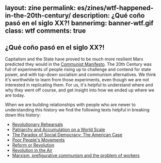 layout: zine
permalink: es/zines/wtf-happened-in-the-20th-century/
description: ¿Qué coño pasó en el siglo XX?!
bannerimg: banner-wtf.gif
class: wtf
comments: true
---

<h2>¿Qué coño pasó en el siglo XX?!</h2>

Capitalism and the State have proved to be much more resilient Marx predicted they would in the [Communist Manifesto](https://www.marxists.org/archive/marx/works/1848/communist-manifesto/). The 20th Century was full of experiments of people rising up to challenge and contend for state power, and with top-down socialism and communism alternatives. We think it's worthwhile to learn from those experiments, even though we are not interested in replicating them. For us, it's helpful to understand where and why they went off course, and get insight into how we ended up where we are today.

When we are building relationships with people who are newer to understanding this history we find the following texts helpful in breaking down this history: 

+ <i class="fa fa-book"></i> [Revolutionary Rehearsals](https://www.haymarketbooks.org/books/801-revolutionary-rehearsals)
+ <i class="fa fa-book"></i> [Patriarchy and Accumulation on a World Scale](http://press.uchicago.edu/ucp/books/book/distributed/P/bo20842923.html)
+ <i class="fa fa-book"></i> [The Paradox of Social Democracy: The American Case](https://www.versobooks.com/blogs/2508-the-paradox-of-social-democracy-the-american-case-part-one)
+ <i class="fa fa-book"></i> [Poor People's Movements](https://www.penguinrandomhouse.com/books/131609/poor-peoples-movements-by-frances-fox-piven-and-richard-<li>cloward/9780394726977/)
+ <i class="fa fa-book"></i> [Reform or Revolution](https://www.marxists.org/archive/luxemburg/1900/reform-revolution)
+ <i class="fa fa-book"></i> [Revolution in the Air](https://www.versobooks.com/books/2707-revolution-in-the-air)
+ <i class="fa fa-book"></i> [Marxism, prefigurative communism and the problem of workers](https://libcom.org/library/marxism-prefigurative-communism-problem-workers-control-carl-boggs)